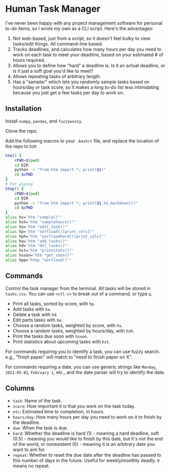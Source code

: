 # Human Task Manager

I've never been happy with any project management software for personal
to-do items, so I wrote my own as a CLI script. Here's the advantages:
1. Not web-based, just from a script, so it doesn't feel bulky to view tasks/edit things. All command-line based.
2. Tracks deadlines, and calculates how many hours per day you need to work on each task to meet your deadline, based on your estimated # of hours required.
3. Allows you to define how "hard" a deadline is. Is it an actual deadline, or is it just a soft goal you'd like to meet?
4. Allows repeating tasks of arbitrary length.
5. Has a "sampler" which lets you randomly sample tasks based on hours/day or task score, so it makes a long to-do list less intimidating because you just get a few tasks per day to work on.

## Installation

Install `numpy`, `pandas`, and `fuzzywuzzy`.

Clone the repo.

Add the following macros to your `.bashrc` file,
and replace the location of the repo to `DIR`

```bash
htm() {
    cPWD=$(pwd)
    cd DIR
    python -c "from htm import *; print($1)"
    cd $cPWD
}
# For piping
htmp() {
    cPWD=$(pwd)
    cd DIR
    python -c "from htm import *; print($1.to_markdown())"
    cd $cPWD
}
alias hs='htm "sample()"'
alias hsh='htm "samplehours()"'
alias he='htm "edit_task()"'
alias hp='htm "sortload()[print_cols]"'
alias hph='htm "sortloadhard()[print_cols]"'
alias ha='htm "add_tasks()"'
alias hd='htm "del_tasks()"'
alias hst='htm "printstats()"'
alias hsoon='htm "get_soon()"'
alias hpp='htmp "sortload()"'
```

## Commands

Control the task manager from the terminal. All tasks will be stored
in `tasks.csv`. You can use `<ctl-c>` to break out of a command,
or type `q`.

- Print all tasks, sorted by score, with `hp`.
- Add tasks with `ha`.
- Delete a task with `hd`.
- Edit parts tasks with `he`.
- Choose a random tasks, weighted by score, with `hs`.
- Choose a random tasks, weighted by hours/day, with `hsh`.
- Print the tasks due soon with `hsoon`.
- Print statistics about upcoming tasks with `hst`.

For commands requiring you to identify a task, you can use fuzzy search.
e.g., "finish paper" will match to "need to finish paper on X".

For commands requiring a date, you can use generic strings like `Monday`,
`2021-05-01`, `February 1`, etc., and the date parser will try to identify
the date.

## Columns

- `task`: Name of the task.
- `score`: How important it is that you work on the task today.
- `etc`: Estimated time to completion, in hours.
- `hours/day`: How many hours per day you need to work on it to finish by the deadline.
- `due`: When the task is due.
- `hard`: Whether the deadline is hard (1) - meaning a hard deadline, soft (0.5) - meaning you would like to finish by this date, but it's not the end of the world, or nonexistent (0) - meaning it is an arbitrary date you want to aim for.
- `repeat`: Whether to reset the due date after the deadline has passed to this number of days in the future. Useful for weekly/monthly deadly. `0` means no repeat.
